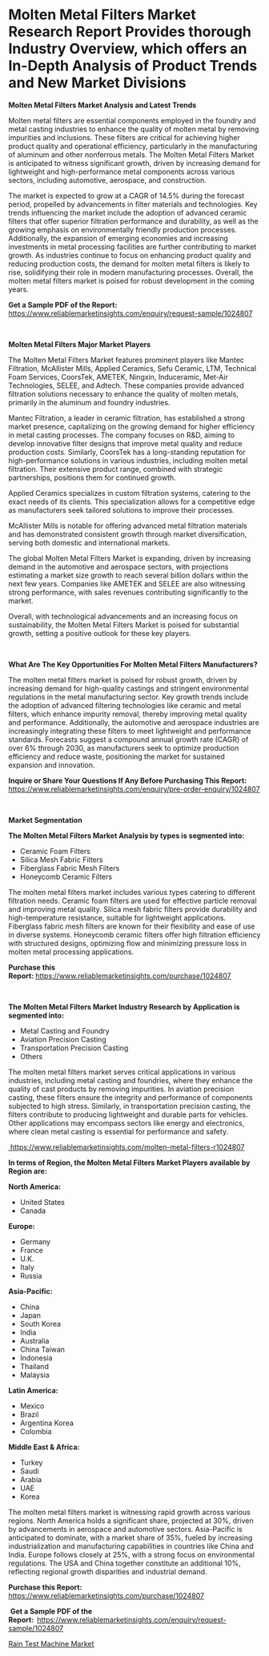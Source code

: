 <p><h1>Molten Metal Filters Market Research Report Provides thorough Industry Overview, which offers an In-Depth Analysis of Product Trends and New Market Divisions</h1></p><p><strong>Molten Metal Filters Market Analysis and Latest Trends</strong></p>
<p><p>Molten metal filters are essential components employed in the foundry and metal casting industries to enhance the quality of molten metal by removing impurities and inclusions. These filters are critical for achieving higher product quality and operational efficiency, particularly in the manufacturing of aluminum and other nonferrous metals. The Molten Metal Filters Market is anticipated to witness significant growth, driven by increasing demand for lightweight and high-performance metal components across various sectors, including automotive, aerospace, and construction.</p><p>The market is expected to grow at a CAGR of 14.5% during the forecast period, propelled by advancements in filter materials and technologies. Key trends influencing the market include the adoption of advanced ceramic filters that offer superior filtration performance and durability, as well as the growing emphasis on environmentally friendly production processes. Additionally, the expansion of emerging economies and increasing investments in metal processing facilities are further contributing to market growth. As industries continue to focus on enhancing product quality and reducing production costs, the demand for molten metal filters is likely to rise, solidifying their role in modern manufacturing processes. Overall, the molten metal filters market is poised for robust development in the coming years.</p></p>
<p><strong>Get a Sample PDF of the Report:&nbsp;</strong> <a href="https://www.reliablemarketinsights.com/enquiry/request-sample/1024807?utm_campaign=1835&utm_medium=2&utm_source=Github&utm_content=ia&utm_term=05032025&utm_id=molten-metal-filters">https://www.reliablemarketinsights.com/enquiry/request-sample/1024807</a></p>
<p>&nbsp;</p>
<p><strong>Molten Metal Filters Major Market Players</strong></p>
<p><p>The Molten Metal Filters Market features prominent players like Mantec Filtration, McAllister Mills, Applied Ceramics, Sefu Ceramic, LTM, Technical Foam Services, CoorsTek, AMETEK, Ningxin, Induceramic, Met-Air Technologies, SELEE, and Adtech. These companies provide advanced filtration solutions necessary to enhance the quality of molten metals, primarily in the aluminum and foundry industries.</p><p>Mantec Filtration, a leader in ceramic filtration, has established a strong market presence, capitalizing on the growing demand for higher efficiency in metal casting processes. The company focuses on R&D, aiming to develop innovative filter designs that improve metal quality and reduce production costs. Similarly, CoorsTek has a long-standing reputation for high-performance solutions in various industries, including molten metal filtration. Their extensive product range, combined with strategic partnerships, positions them for continued growth.</p><p>Applied Ceramics specializes in custom filtration systems, catering to the exact needs of its clients. This specialization allows for a competitive edge as manufacturers seek tailored solutions to improve their processes. </p><p>McAllister Mills is notable for offering advanced metal filtration materials and has demonstrated consistent growth through market diversification, serving both domestic and international markets.</p><p>The global Molten Metal Filters Market is expanding, driven by increasing demand in the automotive and aerospace sectors, with projections estimating a market size growth to reach several billion dollars within the next few years. Companies like AMETEK and SELEE are also witnessing strong performance, with sales revenues contributing significantly to the market. </p><p>Overall, with technological advancements and an increasing focus on sustainability, the Molten Metal Filters Market is poised for substantial growth, setting a positive outlook for these key players.</p></p>
<p>&nbsp;</p>
<p><strong>What Are The Key Opportunities For Molten Metal Filters Manufacturers?</strong></p>
<p><p>The molten metal filters market is poised for robust growth, driven by increasing demand for high-quality castings and stringent environmental regulations in the metal manufacturing sector. Key growth trends include the adoption of advanced filtering technologies like ceramic and metal filters, which enhance impurity removal, thereby improving metal quality and performance. Additionally, the automotive and aerospace industries are increasingly integrating these filters to meet lightweight and performance standards. Forecasts suggest a compound annual growth rate (CAGR) of over 6% through 2030, as manufacturers seek to optimize production efficiency and reduce waste, positioning the market for sustained expansion and innovation.</p></p>
<p><strong>Inquire or Share Your Questions If Any Before Purchasing This Report:</strong> <a href="https://www.reliablemarketinsights.com/enquiry/pre-order-enquiry/1024807?utm_campaign=1835&utm_medium=2&utm_source=Github&utm_content=ia&utm_term=05032025&utm_id=molten-metal-filters">https://www.reliablemarketinsights.com/enquiry/pre-order-enquiry/1024807</a></p>
<p>&nbsp;</p>
<p><strong>Market Segmentation</strong></p>
<p><strong>The Molten Metal Filters Market Analysis by types is segmented into:</strong></p>
<p><ul><li>Ceramic Foam Filters</li><li>Silica Mesh Fabric Filters</li><li>Fiberglass Fabric Mesh Filters</li><li>Honeycomb Ceramic Filters</li></ul></p>
<p><p>The molten metal filters market includes various types catering to different filtration needs. Ceramic foam filters are used for effective particle removal and improving metal quality. Silica mesh fabric filters provide durability and high-temperature resistance, suitable for lightweight applications. Fiberglass fabric mesh filters are known for their flexibility and ease of use in diverse systems. Honeycomb ceramic filters offer high filtration efficiency with structured designs, optimizing flow and minimizing pressure loss in molten metal processing applications.</p></p>
<p><strong>Purchase this Report:&nbsp;</strong><a href="https://www.reliablemarketinsights.com/purchase/1024807?utm_campaign=1835&utm_medium=2&utm_source=Github&utm_content=ia&utm_term=05032025&utm_id=molten-metal-filters">https://www.reliablemarketinsights.com/purchase/1024807</a></p>
<p>&nbsp;</p>
<p><strong>The Molten Metal Filters Market Industry Research by Application is segmented into:</strong></p>
<p><ul><li>Metal Casting and Foundry</li><li>Aviation Precision Casting</li><li>Transportation Precision Casting</li><li>Others</li></ul></p>
<p><p>The molten metal filters market serves critical applications in various industries, including metal casting and foundries, where they enhance the quality of cast products by removing impurities. In aviation precision casting, these filters ensure the integrity and performance of components subjected to high stress. Similarly, in transportation precision casting, the filters contribute to producing lightweight and durable parts for vehicles. Other applications may encompass sectors like energy and electronics, where clean metal casting is essential for performance and safety.</p></p>
<p><a href="https://www.reliablemarketinsights.com/molten-metal-filters-r1024807?utm_campaign=1835&utm_medium=2&utm_source=Github&utm_content=ia&utm_term=05032025&utm_id=molten-metal-filters">&nbsp;https://www.reliablemarketinsights.com/molten-metal-filters-r1024807</a></p>
<p><strong>In terms of Region, the Molten Metal Filters Market Players available by Region are:</strong></p>
<p>
    <p> <strong> North America: </strong>
        <ul>
            <li>United States</li>
            <li>Canada</li>
        </ul>
        </p> 
    <p> <strong> Europe: </strong>
        <ul>
            <li>Germany</li>
            <li>France</li>
            <li>U.K.</li>
            <li>Italy</li>
            <li>Russia</li>
        </ul>
        </p> 
    <p> <strong> Asia-Pacific: </strong>
        <ul>
            <li>China</li>
            <li>Japan</li>
            <li>South Korea</li>
            <li>India</li>
            <li>Australia</li>
            <li>China Taiwan</li>
            <li>Indonesia</li>
            <li>Thailand</li>
            <li>Malaysia</li>
        </ul>
        </p> 
    <p> <strong> Latin America: </strong>
        <ul>
            <li>Mexico</li>
            <li>Brazil</li>
            <li>Argentina Korea</li>
            <li>Colombia</li>
        </ul>
        </p> 
    <p> <strong> Middle East & Africa: </strong>
        <ul>
            <li>Turkey</li>
            <li>Saudi</li>
            <li>Arabia</li>
            <li>UAE</li>
            <li>Korea</li>
        </ul>
    </p>
    </p>
<p><p>The molten metal filters market is witnessing rapid growth across various regions. North America holds a significant share, projected at 30%, driven by advancements in aerospace and automotive sectors. Asia-Pacific is anticipated to dominate, with a market share of 35%, fueled by increasing industrialization and manufacturing capabilities in countries like China and India. Europe follows closely at 25%, with a strong focus on environmental regulations. The USA and China together constitute an additional 10%, reflecting regional growth disparities and industrial demand.</p></p>
<p><strong>Purchase this Report: </strong><a href="https://www.reliablemarketinsights.com/purchase/1024807?utm_campaign=1835&utm_medium=2&utm_source=Github&utm_content=ia&utm_term=05032025&utm_id=molten-metal-filters">https://www.reliablemarketinsights.com/purchase/1024807</a></p>
<p>&nbsp;<strong>Get a Sample PDF of the Report:&nbsp;&nbsp;</strong><a href="https://www.reliablemarketinsights.com/enquiry/request-sample/1024807?utm_campaign=1835&utm_medium=2&utm_source=Github&utm_content=ia&utm_term=05032025&utm_id=molten-metal-filters">https://www.reliablemarketinsights.com/enquiry/request-sample/1024807</a></p>
<p><strong></strong></p>
<p><p><a href="https://github.com/marlanamarvn/Market-Research-Report-List-1/blob/main/rain-test-machine-market.md?utm_campaign=1835&utm_medium=2&utm_source=Github&utm_content=ia&utm_term=05032025&utm_id=molten-metal-filters">Rain Test Machine Market</a></p></p>